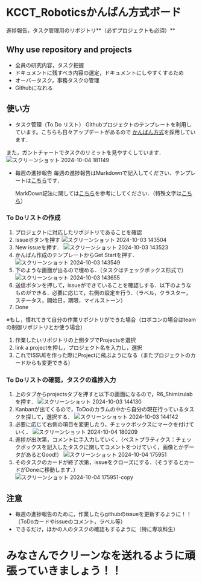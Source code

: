 # KCCT_Roboticsかんばん方式ボード

進捗報告，タスク管理用のリポジトリ**（必ずプロジェクトも必須）**

## Why use repository and projects

- 全員の研究内容，タスク把握
- ドキュメントに残すべき内容の選定，ドキュメントにしやすくするため
- オーバータスク，事務タスクの管理
- Githubになれる

## 使い方

- タスク管理（To Do リスト）
Githubプロジェクトのテンプレートを利用しています。こちらも日々アップデートがあるので
[かんばん方式](https://lychee-redmine.jp/blogs/project/tips-kanban-methodology/)を採用しています．

また，ガントチャートでタスクのリミットを見やすくしています．
![スクリーンショット 2024-10-04 181149](https://github.com/user-attachments/assets/0f502737-e32d-44bf-bf7d-a87def1b96a5)

- 毎週の進捗報告
  毎週の進捗報告はMarkdownで記入してください．テンプレートは[こちら](https://github.com/KobeKosenRobotics/R6_Shimizulab/blob/main/%E3%83%86%E3%83%B3%E3%83%97%E3%83%AC%E3%83%BC%E3%83%88/templete.md)です．

  MarkDown記法に関しては[こちら](https://qiita.com/Qiita/items/c686397e4a0f4f11683d)を参考にしてください．（特殊文字は[こちら](https://qiita.com/inabe49/items/303afa114b0204da8a24)）

### To Doリストの作成

1. プロジェクトに対応したリポジトリであることを確認
2. Issueボタンを押す
   ![スクリーンショット 2024-10-03 143504](https://github.com/user-attachments/assets/8bb27852-78b7-4ada-9ef3-06587009a80f)
3. New issueを押す．
   ![スクリーンショット 2024-10-03 143523](https://github.com/user-attachments/assets/0e82de8c-58f8-491c-ac58-ba278fb41e57)
4. かんばん作成のテンプレートからGet Startを押す．
   ![スクリーンショット 2024-10-03 143549](https://github.com/user-attachments/assets/7a3a1d07-d6c8-4942-b968-9be22ccb9790)
5. 下のような画面が出るので埋める．（タスクはチェックボックス形式で）
   ![スクリーンショット 2024-10-03 143655](https://github.com/user-attachments/assets/2e2173b9-f29e-4ce8-9cb5-64ff94bba0e0)
6. 送信ボタンを押して，issueができていることを確認しする．以下のようなものができる．必要に応じて，右側の設定を行う．（ラベル，クラスター，ステータス，開始日，期限，マイルストーン）
7. Done

※もし，慣れてきて自分の作業リポジトリができた場合（ロボコンの場合はteamの制御リポジトリとか使う場合）
1. 作業したいリポジトリの上側タブでProjectsを選択
2. link a projectを押し，プロジェクト名を入力し，選択
3. これでISSUEを作った際にProjectに飛ぶようになる（またプロジェクトのカードからも変更できる）

### To Doリストの確認，タスクの進捗入力

1. 上のタブからprojectsタブを押すと以下の画面になるので，R6_Shimizulabを押す．
   ![スクリーンショット 2024-10-03 144130](https://github.com/user-attachments/assets/7936e9c6-cb43-42d8-8b0f-5413c6b9cb4f)
2. Kanbanが出てくるので，ToDoのカラムの中から自分の現在行っているタスクを探して，選択する．
   ![スクリーンショット 2024-10-03 144142](https://github.com/user-attachments/assets/316daf5d-6307-4e49-9f45-841672187069)
3. 必要に応じて右側の項目を変更したり，チェックボックスにマークを付けていく．
   ![スクリーンショット 2024-10-04 180209](https://github.com/user-attachments/assets/34db6ae7-3321-4298-86fa-316daec97a8c)
4. 進捗が出次第，コメントに手入力していく．（ベストプラティクス：チェックボックスを記入したタスクに関してコメントをつけていく，画像とかデータがあるとGood!）
   ![スクリーンショット 2024-10-04 175951](https://github.com/user-attachments/assets/ddb85327-5f04-45fc-ae54-516fc87a4d90)
5. そのタスクのカードが終了次第，issueをクローズにする．（そうするとカードがDoneに移動します．）
   ![スクリーンショット 2024-10-04 175951-copy](https://github.com/user-attachments/assets/614253f8-8846-487c-af18-fa0705f268ea)

## 注意

- 毎週の進捗報告のために，作業したらgithubのissueを更新するように！！（ToDoカードやissueのコメント，ラベル等）
- できるだけ，ほかの人のタスクの確認もするように（特に専攻科生）

# みなさんでクリーンなを送れるように頑張っていきましょう！！
